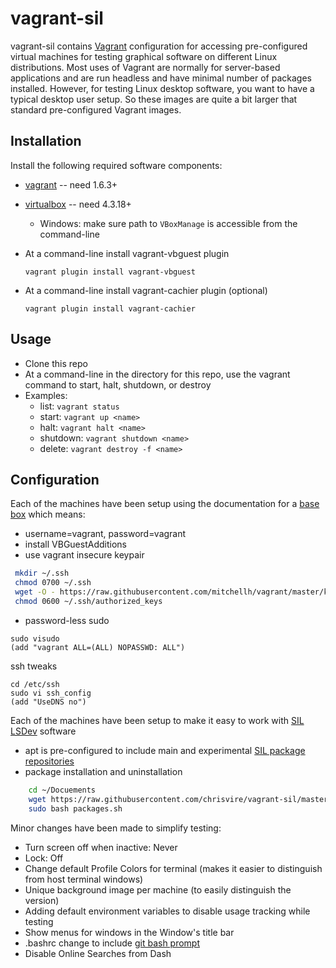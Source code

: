 # vagrant-sil

vagrant-sil contains [Vagrant](www.vagrantup.com) configuration for accessing pre-configured virtual machines for testing graphical software on different Linux distributions.  Most uses of Vagrant are normally for server-based applications and are run headless and have minimal number of packages installed.  However, for testing Linux desktop software, you want to have a typical desktop user setup.  So these images are quite a bit larger that standard pre-configured Vagrant images.

## Installation
Install the following required software components:
* [vagrant](https://www.vagrantup.com/downloads.html) -- need 1.6.3+
* [virtualbox](https://www.virtualbox.org/wiki/Downloads) -- need 4.3.18+
  * Windows: make sure path to `VBoxManage` is accessible from the command-line
* At a command-line install vagrant-vbguest plugin
    
    `vagrant plugin install vagrant-vbguest`

* At a command-line install vagrant-cachier plugin (optional)
  
    `vagrant plugin install vagrant-cachier`

## Usage
* Clone this repo
* At a command-line in the directory for this repo, use the vagrant command to start, halt, shutdown, or destroy
* Examples:
  * list: `vagrant status`
  * start: `vagrant up <name>`
  * halt: `vagrant halt <name>`
  * shutdown: `vagrant shutdown <name>`
  * delete: `vagrant destroy -f <name>`

## Configuration

Each of the machines have been setup using the documentation for a [base box](https://docs.vagrantup.com/v2/boxes/base.html) which means:
* username=vagrant, password=vagrant
* install VBGuestAdditions
* use vagrant insecure keypair
```bash
 mkdir ~/.ssh
 chmod 0700 ~/.ssh
 wget -O - https://raw.githubusercontent.com/mitchellh/vagrant/master/keys/vagrant.pub > ~/.ssh/authorized_keys
 chmod 0600 ~/.ssh/authorized_keys
```
* password-less sudo
```
sudo visudo
(add "vagrant ALL=(ALL) NOPASSWD: ALL")
```
ssh tweaks
```
cd /etc/ssh
sudo vi ssh_config
(add "UseDNS no")
```
Each of the machines have been setup to make it easy to work with [SIL LSDev](https://github.com/sillsdev) software
* apt is pre-configured to include main and experimental [SIL package repositories](http://packages.sil.org)
* package installation and uninstallation

```bash
    cd ~/Docuements
    wget https://raw.githubusercontent.com/chrisvire/vagrant-sil/master/scripts/packages.sh
    sudo bash packages.sh
```

Minor changes have been made to simplify testing:
* Turn screen off when inactive: Never
* Lock: Off
* Change default Profile Colors for terminal (makes it easier to distinguish from host terminal windows)
* Unique background image per machine (to easily distinguish the version)
* Adding default environment variables to disable usage tracking while testing
* Show menus for windows in the Window's title bar
* .bashrc change to include [git bash prompt](http://www.thehubbards.org/blog/2014/05/22/git-changing-bash-prompt/)
* Disable Online Searches from Dash


